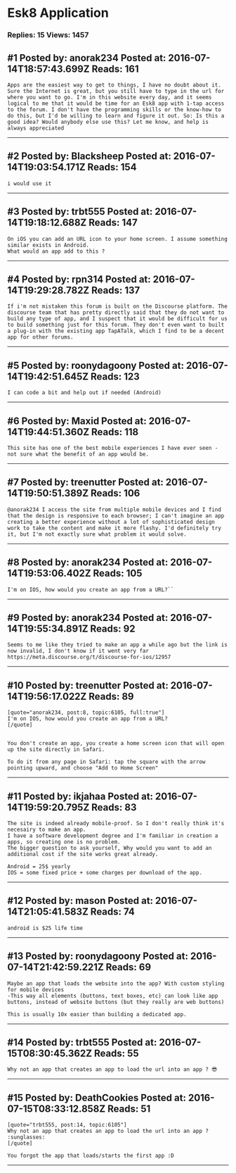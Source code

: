 # Esk8 Application

### Replies: 15 Views: 1457

## \#1 Posted by: anorak234 Posted at: 2016-07-14T18:57:43.699Z Reads: 161

```
Apps are the easiest way to get to things, I have no doubt about it. Sure the Internet is great, but you still have to type in the url for where you want to go. I'm in this website every day, and it seems logical to me that it would be time for an Esk8 app with 1-tap access to the forum. I don't have the programming skills or the know-how to do this, but I'd be willing to learn and figure it out. So: Is this a good idea? Would anybody else use this? Let me know, and help is always appreciated
```

---
## \#2 Posted by: Blacksheep Posted at: 2016-07-14T19:03:54.171Z Reads: 154

```
i would use it
```

---
## \#3 Posted by: trbt555 Posted at: 2016-07-14T19:18:12.688Z Reads: 147

```
On iOS you can add an URL icon to your home screen. I assume something similar exists in Android.
What would an app add to this ?
```

---
## \#4 Posted by: rpn314 Posted at: 2016-07-14T19:29:28.782Z Reads: 137

```
If i'm not mistaken this forum is built on the Discourse platform. The discourse team that has pretty directly said that they do not want to build any type of app, and I suspect that it would be difficult for us to build something just for this forum. They don't even want to built a plug-in with the existing app TapATalk, which I find to be a decent app for other forums.
```

---
## \#5 Posted by: roonydagoony Posted at: 2016-07-14T19:42:51.645Z Reads: 123

```
I can code a bit and help out if needed (Android)
```

---
## \#6 Posted by: Maxid Posted at: 2016-07-14T19:44:51.360Z Reads: 118

```
This site has one of the best mobile experiences I have ever seen - not sure what the benefit of an app would be.
```

---
## \#7 Posted by: treenutter Posted at: 2016-07-14T19:50:51.389Z Reads: 106

```
@anorak234 I access the site from multiple mobile devices and I find that the design is responsive to each browser; I can't imagine an app creating a better experience without a lot of sophisticated design work to take the content and make it more flashy. I'd definitely try it, but I'm not exactly sure what problem it would solve.
```

---
## \#8 Posted by: anorak234 Posted at: 2016-07-14T19:53:06.402Z Reads: 105

```
I'm on IOS, how would you create an app from a URL?``
```

---
## \#9 Posted by: anorak234 Posted at: 2016-07-14T19:55:34.891Z Reads: 92

```
Seems to me like they tried to make an app a while ago but the link is now invalid, I don't know if it went very far 
https://meta.discourse.org/t/discourse-for-ios/12957
```

---
## \#10 Posted by: treenutter Posted at: 2016-07-14T19:56:17.022Z Reads: 89

```
[quote="anorak234, post:8, topic:6105, full:true"]
I'm on IOS, how would you create an app from a URL?
[/quote]


You don't create an app, you create a home screen icon that will open up the site directly in Safari. 

To do it from any page in Safari: tap the square with the arrow pointing upward, and choose "Add to Home Screen"
```

---
## \#11 Posted by: ikjahaa Posted at: 2016-07-14T19:59:20.795Z Reads: 83

```
The site is indeed already mobile-proof. So I don't really think it's necesairy to make an app.
I have a software development degree and I'm familiar in creation a apps, so creating one is no problem.
The bigger question to ask yourself, Why would you want to add an additional cost if the site works great already.

Android = 25$ yearly
IOS = some fixed price + some charges per download of the app.
```

---
## \#12 Posted by: mason Posted at: 2016-07-14T21:05:41.583Z Reads: 74

```
android is $25 life time
```

---
## \#13 Posted by: roonydagoony Posted at: 2016-07-14T21:42:59.221Z Reads: 69

```
Maybe an app that loads the website into the app? With custom styling for mobile devices
-This way all elements (buttons, text boxes, etc) can look like app buttons, instead of website buttons (but they really are web buttons)

This is usually 10x easier than building a dedicated app.
```

---
## \#14 Posted by: trbt555 Posted at: 2016-07-15T08:30:45.362Z Reads: 55

```
Why not an app that creates an app to load the url into an app ? 😎
```

---
## \#15 Posted by: DeathCookies Posted at: 2016-07-15T08:33:12.858Z Reads: 51

```
[quote="trbt555, post:14, topic:6105"]
Why not an app that creates an app to load the url into an app ? :sunglasses:
[/quote]

You forgot the app that loads/starts the first app :D
```

---
